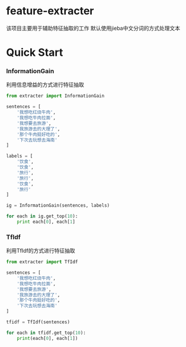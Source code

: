 # feature-extracter
该项目主要用于辅助特征抽取的工作
默认使用jieba中文分词的方式处理文本


# Quick Start
### InformationGain
利用信息增益的方式进行特征抽取

```python
from extracter import InformationGain

sentences = [
    '我想吃红烧牛肉',
    '我想吃牛肉拉面',
    '我想要去旅游',
    '我旅游去的大理了',
    '那个牛肉挺好吃的',
    '下次去玩想去海南'
]

labels = [
    '饮食',
    '饮食',
    '旅行',
    '旅行',
    '饮食',
    '旅行'
]

ig = InformationGain(sentences, labels)

for each in ig.get_top(10):
    print each[0], each[1]
```

### TfIdf
利用TfIdf的方式进行特征抽取
```python
from extracter import TfIdf

sentences = [
    '我想吃红烧牛肉',
    '我想吃牛肉拉面',
    '我想要去旅游',
    '我旅游去的大理了',
    '那个牛肉挺好吃的',
    '下次去玩想去海南'
]

tfidf = TfIdf(sentences)

for each in tfidf.get_top(10):
    print(each[0], each[1])
```
